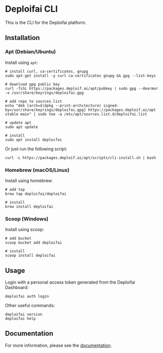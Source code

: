 # Deploifai CLI

This is the CLI for the Deploifai platform.

## Installation

### Apt (Debian/Ubuntu)

Install using `apt`:

```shell
# install curl, ca-certificates, gnupg
sudo apt-get install -y curl ca-certificates gnupg && gpg --list-keys

# download gpg public key
curl -fsSL https://packages.deploif.ai/apt/pubkey | sudo gpg --dearmor -o /usr/share/keyrings/deploifai.gpg

# add repo to sources.list
echo "deb [arch=$(dpkg --print-architecture) signed-by=/usr/share/keyrings/deploifai.gpg] https://packages.deploif.ai/apt stable main" | sudo tee -a /etc/apt/sources.list.d/deploifai.list

# update apt
sudo apt update

# install
sudo apt install deploifai
```

Or just run the following script:

```shell
curl -L https://packages.deploif.ai/apt/scripts/cli-install.sh | bash
```

### Homebrew (macOS/Linux)

Install using homebrew:

```shell
# add tap
brew tap deploifai/deploifai

# install
brew install deploifai
```

### Scoop (Windows)

Install using scoop:

```shell
# add bucket
scoop bucket add deploifai

# install
scoop install deploifai
```

## Usage

Login with a personal access token generated from the Deploifai Dashboard:

```shell
deploifai auth login
```

Other useful commands:

```shell
deploifai version
deploifai help
```

## Documentation

For more information, please see the [documentation](https://docs.deploif.ai/cli/commands/quick-start).
